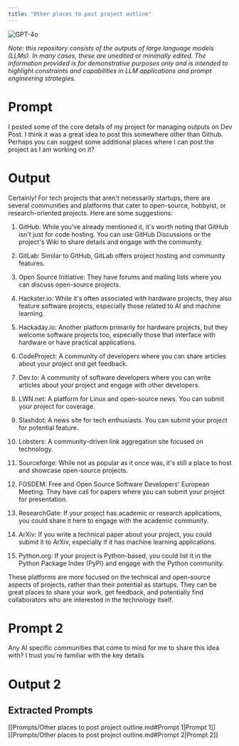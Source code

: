 ```yaml
---
title: "Other places to post project outline"
---
```

![GPT-4o](https://img.shields.io/badge/GPT--4o-3333FF?style=for-the-badge&logo=openai&logoColor=white)



*Note: this repository consists of the outputs of large language models (LLMs). In many cases, these are unedited or minimally edited. The information provided is for demonstrative purposes only and is intended to highlight constraints and capabilities in LLM applications and prompt engineering strategies.*


# Prompt

  
I posted some of the core details of my project for managing outputs on Dev Post. I think it was a great idea to post this somewhere other than Github. Perhaps you can suggest some additional places where I can post the project as I am working on it?

# Output
Certainly! For tech projects that aren't necessarily startups, there are several communities and platforms that cater to open-source, hobbyist, or research-oriented projects. Here are some suggestions:

1. GitHub: While you've already mentioned it, it's worth noting that GitHub isn't just for code hosting. You can use GitHub Discussions or the project's Wiki to share details and engage with the community.

2. GitLab: Similar to GitHub, GitLab offers project hosting and community features.

3. Open Source Initiative: They have forums and mailing lists where you can discuss open-source projects.

4. Hackster.io: While it's often associated with hardware projects, they also feature software projects, especially those related to AI and machine learning.

5. Hackaday.io: Another platform primarily for hardware projects, but they welcome software projects too, especially those that interface with hardware or have practical applications.

6. CodeProject: A community of developers where you can share articles about your project and get feedback.

7. Dev.to: A community of software developers where you can write articles about your project and engage with other developers.

8. LWN.net: A platform for Linux and open-source news. You can submit your project for coverage.

9. Slashdot: A news site for tech enthusiasts. You can submit your project for potential feature.

10. Lobsters: A community-driven link aggregation site focused on technology.

11. Sourceforge: While not as popular as it once was, it's still a place to host and showcase open-source projects.

12. FOSDEM: Free and Open Source Software Developers' European Meeting. They have call for papers where you can submit your project for presentation.

13. ResearchGate: If your project has academic or research applications, you could share it here to engage with the academic community.

14. ArXiv: If you write a technical paper about your project, you could submit it to ArXiv, especially if it has machine learning applications.

15. Python.org: If your project is Python-based, you could list it in the Python Package Index (PyPI) and engage with the Python community.

These platforms are more focused on the technical and open-source aspects of projects, rather than their potential as startups. They can be great places to share your work, get feedback, and potentially find collaborators who are interested in the technology itself.

# Prompt 2


Any AI specific communities that come to mind for me to share this idea with? I trust you're familiar with the key details

# Output 2







## Extracted Prompts
[[Prompts/Other places to post project outline.md#Prompt 1|Prompt 1]]
[[Prompts/Other places to post project outline.md#Prompt 2|Prompt 2]]
